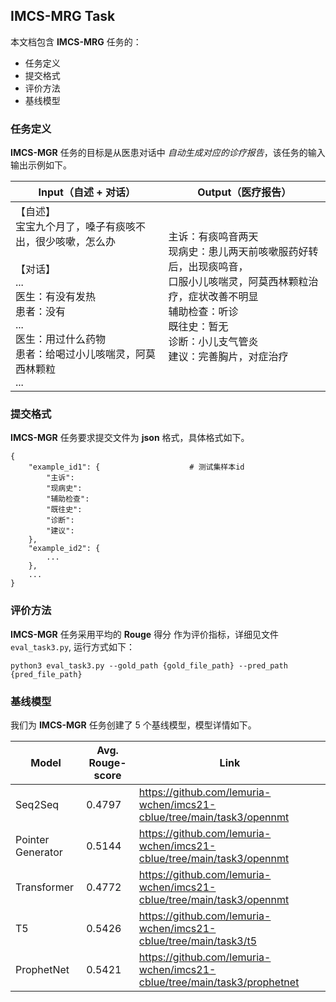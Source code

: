 ## IMCS-MRG Task

本文档包含 **IMCS-MRG** 任务的：

- 任务定义
- 提交格式
- 评价方法
- 基线模型

### 任务定义

**IMCS-MGR** 任务的目标是从医患对话中 *自动生成对应的诊疗报告*，该任务的输入输出示例如下。

| Input（自述 + 对话）                                                                                                           | Output（医疗报告）                                                                                                       |
|--------------------------------------------------------------------------------------------------------------------------|--------------------------------------------------------------------------------------------------------------------|
| 【自述】<br>宝宝九个月了，嗓子有痰咳不出，很少咳嗽，怎么办<br><br>【对话】<br>...<br>医生：有没有发热<br>患者：没有<br>...<br>医生：用过什么药物<br>患者：给喝过小儿咳喘灵，阿莫西林颗粒<br>... | 主诉：有痰鸣音两天<br>现病史：患儿两天前咳嗽服药好转后，出现痰鸣音，<br>口服小儿咳喘灵，阿莫西林颗粒治疗，症状改善不明显<br>辅助检查：听诊<br>既往史：暂无<br>诊断：小儿支气管炎<br>建议：完善胸片，对症治疗 |


### 提交格式

**IMCS-MGR** 任务要求提交文件为 **json** 格式，具体格式如下。

```
{
    "example_id1": {                    # 测试集样本id
        "主诉": 
        "现病史":  
        "辅助检查":   
        "既往史": 
        "诊断": 
        "建议": 
    },
    "example_id2": {
        ...
    }, 
    ...
}
```

### 评价方法

**IMCS-MGR** 任务采用平均的 **Rouge** 得分 作为评价指标，详细见文件 `eval_task3.py`, 运行方式如下：

```shell
python3 eval_task3.py --gold_path {gold_file_path} --pred_path {pred_file_path}
```

### 基线模型

我们为 **IMCS-MGR** 任务创建了 5 个基线模型，模型详情如下。

| Model              | Avg. Rouge-score | Link                                                                     |
|--------------------|------------------|--------------------------------------------------------------------------|
| Seq2Seq            | 0.4797           | https://github.com/lemuria-wchen/imcs21-cblue/tree/main/task3/opennmt    |
| Pointer Generator	 | 0.5144           | https://github.com/lemuria-wchen/imcs21-cblue/tree/main/task3/opennmt    |
| Transformer        | 0.4772           | https://github.com/lemuria-wchen/imcs21-cblue/tree/main/task3/opennmt    |
| T5	                | 0.5426           | https://github.com/lemuria-wchen/imcs21-cblue/tree/main/task3/t5         |
| ProphetNet	        | 0.5421           | https://github.com/lemuria-wchen/imcs21-cblue/tree/main/task3/prophetnet |

